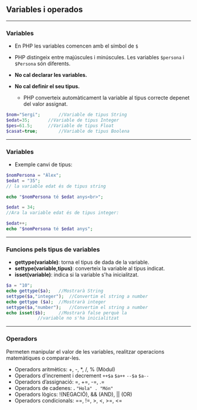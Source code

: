 ## Variables i operados

---



### Variables

* En PHP les variables comencen amb el símbol de `$`

* PHP distingeix entre majúscules i minúscules. Les variables `$persona` i `$Persona` són diferents.
* **No cal declarar les variables.**
* **No cal definir el seu tipus.**
	* PHP converteix automàticament la variable al tipus correcte depenet del valor assignat.

```php
$nom="Sergi";		//Variable de tipus String
$edat=35;		//Variable de tipus Integer
$pes=61.5;		//Variable de tipus Float
$casat=true;		//Variable de tipus Boolena
```

---

### Variables
* Exemple canvi de tipus:

```php
$nomPersona = "Àlex";
$edat = "35";
// la variable edat és de tipus string

echo "$nomPersona té $edat anys<br>";

$edat = 34;
//Ara la variable edat és de tipus integer:

$edat++;
echo "$nomPersona té $edat anys";
```

---
### Funcions pels tipus de variables

* **gettype(variable)**: torna el tipus de dada de la variable.
* **settype(variable,tipus)**: converteix la variable al tipus indicat.
* **isset(variable)**: indica si la variable s'ha inicialitzat.
```php
$a = "10";
echo gettype($a); 	//Mostrarà String
settype($a,"integer");  //Convertim el string a number
echo gettype ($a);	//Mostrarà integer
settype($a,"number");	//Convertim el string a number
echo isset($b);		//Mostrarà false perquè la
			//variable no s'ha inicialitzat        
```
---

### Operadors
Permeten manipular el valor de les variables, realitzar operacions matemàtiques o comparar-les.
* Operadors aritmètics: +, -, *, /, % (Mòdul)
* Operadors d'increment i decrement `++$a` `$a++` `--$a` `$a--`
* Operadors d’assignació: =, +=, -=, .=
* Operadors de cadenes: **.** `"Hola" . "Món"`
* Operadors lògics: !(NEGACIÓ), && (AND), || (OR)
* Operadors condicionals: ==, !=, >, <, >=, <=
